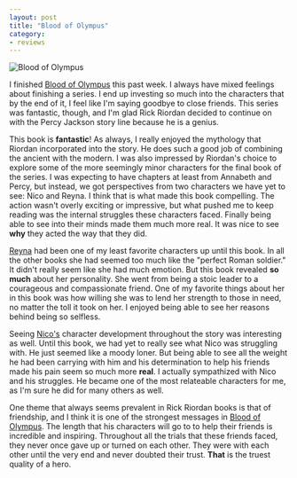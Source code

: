 ```yaml
---
layout: post
title: "Blood of Olympus"
category:
- reviews
---
```


![Blood of Olympus](http://www.whynotarhino.com/images/posts/blood-of-olympus/header.png)

I finished [Blood of Olympus](http://www.amazon.com/gp/product/1423146735/ref=as_li_qf_sp_asin_il_tl?ie=UTF8&camp=1789&creative=9325&creativeASIN=1423146735&linkCode=as2&tag=stephmilla-20&linkId=EMXKNKXY2EUJXOIY) this past week. I always have mixed feelings about finishing a series. I end up investing so much into the characters that by the end of it, I feel like I'm saying goodbye to close friends. This series was fantastic, though, and I'm glad Rick Riordan decided to continue on with the Percy Jackson story line because he is a genius.

This book is **fantastic**! As always, I really enjoyed the mythology that Riordan incorporated into the story. He does such a good job of combining the ancient with the modern. I was also impressed by Riordan's choice to explore some of the more seemingly minor characters for the final book of the series. I was expecting to have chapters at least from Annabeth and Percy, but instead, we got perspectives from two characters we have yet to see: Nico and Reyna. I think that is what made this book compelling. The action wasn't overly exciting or impressive, but what pushed me to keep reading was the internal struggles these characters faced. Finally being able to see into their minds made them much more real. It was nice to see **why** they acted the way that they did. 

[Reyna](http://camphalfblood.wikia.com/wiki/Reyna_Avila_Ram%C3%ADrez-Arellano) had been one of my least favorite characters up until this book. In all the other books she had seemed too much like the "perfect Roman soldier." It didn't really seem like she had much emotion. But this book revealed **so much** about her personality. She went from being a stoic leader to a courageous and compassionate friend. One of my favorite things about her in this book was how willing she was to lend her strength to those in need, no matter the toll it took on her. I enjoyed being able to see her reasons behind being so selfless. 

Seeing [Nico's](http://camphalfblood.wikia.com/wiki/Nico_di_Angelo) character development throughout the story was interesting as well. Until this book, we had yet to really see what Nico was struggling with. He just seemed like a moody loner. But being able to see all the weight he had been carrying with him and his determination to help his friends made his pain seem so much more **real**. I actually sympathized with Nico and his struggles. He became one of the most relateable characters for me, as I'm sure he did for many others as well. 

One theme that always seems prevalent in Rick Riordan books is that of friendship, and I think it is one of the strongest messages in [Blood of Olympus](http://www.amazon.com/gp/product/1423146735/ref=as_li_qf_sp_asin_il_tl?ie=UTF8&camp=1789&creative=9325&creativeASIN=1423146735&linkCode=as2&tag=stephmilla-20&linkId=EMXKNKXY2EUJXOIY). The length that his characters will go to to help their friends is incredible and inspiring. Throughout all the trials that these friends faced, they never once gave up or turned on each other. They were with each other until the very end and never doubted their trust. **That** is the truest quality of a hero. 

